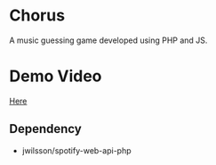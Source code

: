 # Chorus
A music guessing game developed using PHP and JS.

# Demo Video
[Here](https://drive.google.com/file/d/1wddugDO1Hbh3EKOz944R5epaJv6EXRFF/view?usp=sharing)

## Dependency
* jwilsson/spotify-web-api-php
